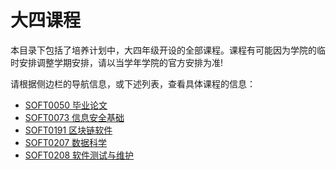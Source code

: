 # 大四课程

本目录下包括了培养计划中，大四年级开设的全部课程。课程有可能因为学院的临时安排调整学期安排，请以当学年学院的官方安排为准!

请根据侧边栏的导航信息，或下述列表，查看具体课程的信息：

- [SOFT0050 毕业论文](/courses/grade-4/SOFT0050)
- [SOFT0073 信息安全基础](/courses/grade-4/SOFT0073)
- [SOFT0191 区块链软件](/courses/grade-4/SOFT0191)
- [SOFT0207 数据科学](/courses/grade-4/SOFT0207)
- [SOFT0208 软件测试与维护](/courses/grade-4/SOFT0208)